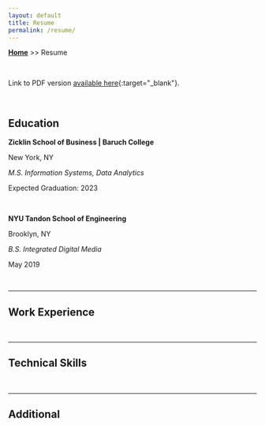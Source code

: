 ```yaml
---
layout: default
title: Resume
permalink: /resume/
---
```

**[Home](https://xyjiang970.github.io/portfolio_site/)** >> Resume

<br>

Link to PDF version [available here](/jason_resume.pdf){:target="_blank"}.

<br>

## Education
**Zicklin School of Business \| Baruch College**

New York, NY

_M.S. Information Systems, Data Analytics_

Expected Graduation: 2023

<br>

**NYU Tandon School of Engineering**

Brooklyn, NY

_B.S. Integrated Digital Media_

May 2019

<br>

-----------------------------
## Work Experience

<br>

-----------------------------
## Technical Skills

<br>

-----------------------------
## Additional
